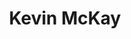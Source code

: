---
title: Kevin McKay
categories:
- radio
- digital
- press
tags:
- artist
position: 2
image: 
is-featured: 
is-front: 
website:
facebook: https://www.facebook.com/kevinmckaymusic/
twitter:
instagram:
spotify:
soundcloud:
youtube:
apple:
layout: client
---